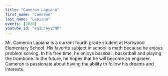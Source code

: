 ```yaml
---
title: "Cameron Lapiana"
first_name: "Cameron"
last_name: "Lapiana"
events: [2020]
youtube_id: "eq1uJAyvCNM"
---
```


Mr. Cameron Lapiana is a current fourth grade student at Hartwood Elementary School. His favorite subject in school is math because he enjoys problem solving. In his free time, he enjoys baseball, basketball and playing the trombone. In the future, he hopes that he will become an engineer. Cameron is passionate about having the ability to follow his dreams and interests.
